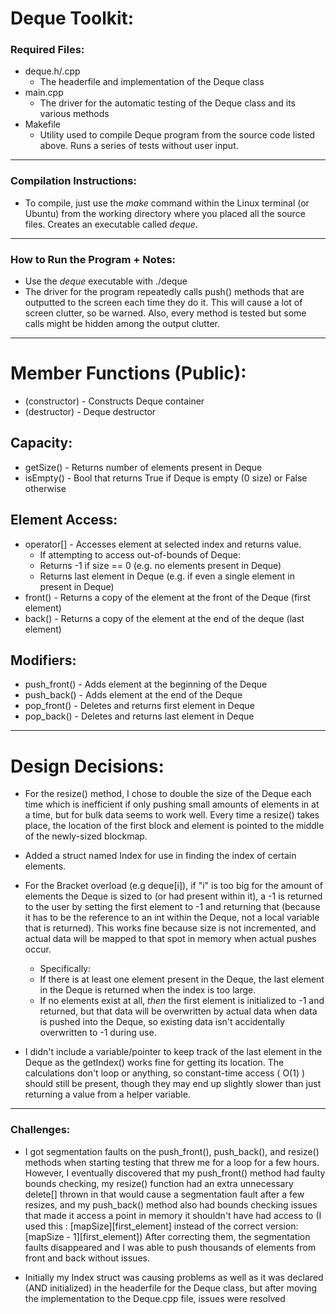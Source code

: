 # Deque Toolkit:
### Required Files:
- deque.h/.cpp
  - The headerfile and implementation of the Deque class
- main.cpp
  - The driver for the automatic testing of the Deque class and its various methods
- Makefile
  - Utility used to compile Deque program from the source code listed above. Runs a series of tests without user input.
-------
### Compilation Instructions:
- To compile, just use the *make* command within the Linux terminal (or Ubuntu) from the working directory where you placed all the source files. Creates an executable called *deque*. 
-------
### How to Run the Program + Notes:
- Use the *deque* executable with ./deque
- The driver for the program repeatedly calls push() methods that are outputted to the screen each time they do it. This will cause a lot of screen clutter, so be warned. Also, every method is tested but some calls might be hidden among the output clutter. 
-------
# Member Functions (Public):
- (constructor) - Constructs Deque container
- (destructor) - Deque destructor

## Capacity:
- getSize() - Returns number of elements present in Deque
- isEmpty() - Bool that returns True if Deque is empty (0 size) or False otherwise

## Element Access:
- operator[] - Accesses element at selected index and returns value. 
  - If attempting to access out-of-bounds of Deque: 
   - Returns -1 if size == 0 (e.g. no elements present in Deque)
   - Returns last element in Deque (e.g. if even a single element in present in Deque)
- front() - Returns a copy of the element at the front of the Deque (first element)
- back() - Returns a copy of the element at the end of the deque (last element)

## Modifiers:
- push_front() - Adds element at the beginning of the Deque
- push_back() - Adds element at the end of the Deque
- pop_front() - Deletes and returns first element in Deque
- pop_back() - Deletes and returns last element in Deque
-------
# Design Decisions:
 - For the resize() method, I chose to double the size of the Deque each time which is inefficient if only pushing small amounts of elements in at a time, but for bulk data seems to work well. Every time a resize() takes place, the location of the first block and element is pointed to the middle of the newly-sized blockmap.
 
 - Added a struct named Index for use in finding the index of certain elements.
 
 - For the Bracket overload (e.g deque[i]), if "i" is too big for the amount of elements the Deque is sized to (or had present within it), a -1 is returned to the user by setting the first element to -1 and returning that (because it has to be the reference to an int within the Deque, not a local variable that is returned). This works fine because size is not incremented, and actual data will be mapped to that spot in memory when actual pushes occur.
    - Specifically: 
    - If there is at least one element present in the Deque, the last element in the Deque is returned when the index is too large. 
    - If no elements exist at all, *then* the first element is initialized to -1 and returned, but that data will be overwritten by actual data when data is pushed into the Deque, so existing data isn't accidentally overwritten to -1 during use.

- I didn't include a variable/pointer to keep track of the last element in the Deque as the getIndex() works fine for getting its location. The calculations don't loop or anything, so constant-time access ( O(1) ) should still be present, though they may end up slightly slower than just returning a value from a helper variable.
-------
### Challenges: 
 - I got segmentation faults on the push_front(), push_back(), and resize() methods when starting testing that threw me for a loop for a few hours. However, I eventually discovered that my push_front() method had faulty bounds checking, my resize() function had an extra unnecessary delete[] thrown in that would cause a segmentation fault after a few resizes, and my push_back() method also had bounds checking issues that made it access a point in memory it shouldn't have had access to (I used this : [mapSize][first_element] instead of the correct version: [mapSize - 1][first_element]) After correcting them, the segmentation faults disappeared and I was able to push thousands of elements from front and back without issues.
 
 - Initially my Index struct was causing problems as well as it was declared (AND initialized) in the headerfile for the Deque class, but after moving the implementation to the Deque.cpp file, issues were resolved
 
